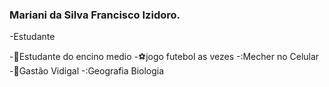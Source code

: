 ### Mariani da Silva Francisco Izidoro.
-Estudante

-📘Estudante do encino medio 
-⚽jogo futebol as vezes 
-:Mecher no Celular
-🌇Gastão Vidigal
-:Geografia Biologia
